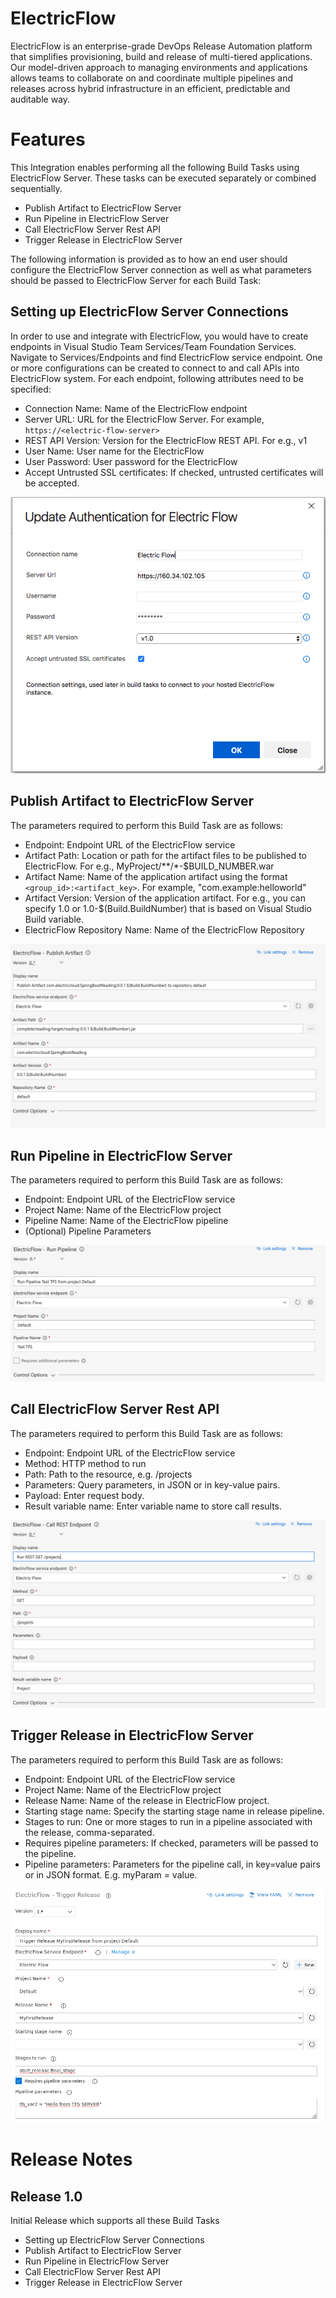 # ElectricFlow


ElectricFlow is an enterprise-grade DevOps Release Automation platform that simplifies provisioning, build and release of multi-tiered applications. Our model-driven approach to managing environments and applications allows teams to collaborate on and coordinate multiple pipelines and releases across hybrid infrastructure in an efficient, predictable and auditable way.


# Features
This Integration enables performing all the following Build Tasks using ElectricFlow Server. These tasks can be executed separately or combined sequentially.

* Publish Artifact to ElectricFlow Server
* Run Pipeline in ElectricFlow Server
* Call ElectricFlow Server Rest API
* Trigger Release in ElectricFlow Server

The following information is provided as to how an end user should configure the ElectricFlow Server connection as well as what parameters should be passed to ElectricFlow Server for each Build Task:

## Setting up ElectricFlow Server Connections

In order to use and integrate with ElectricFlow, you would have to create endpoints in Visual Studio Team Services/Team Foundation Services. Navigate to Services/Endpoints and find ElectricFlow service endpoint. One or more configurations can be created to connect to and call APIs into ElectricFlow system. For each endpoint, following attributes need to be specified:

* Connection Name: Name of the ElectricFlow endpoint
* Server URL: URL for the ElectricFlow Server. For example, `https://<electric-flow-server>`
* REST API Version: Version for the ElectricFlow REST API. For e.g., v1
* User Name: User name for the ElectricFlow
* User Password: User password for the ElectricFlow
* Accept Untrusted SSL certificates: If checked, untrusted certificates will be accepted.

![Endpoint](https://github.com/electric-cloud/tfs-extension/blob/master/Screenshots/Endpoint.png?raw=true)


## Publish Artifact to ElectricFlow Server

The parameters required to perform this Build Task are as follows:

* Endpoint: Endpoint URL of the ElectricFlow service
* Artifact Path: Location or path for the artifact files to be published to ElectricFlow. For e.g., MyProject/**/*-$BUILD_NUMBER.war
* Artifact Name: Name of the application artifact using the format `<group_id>:<artifact_key>`. For example, "com.example:helloworld"
* Artifact Version: Version of the application artifact. For e.g., you can specify 1.0 or 1.0-$(Build.BuildNumber) that is based on Visual Studio Build variable.
* ElectricFlow Repository Name: Name of the ElectricFlow Repository

![Publish Artifact](https://github.com/electric-cloud/tfs-extension/blob/master/Screenshots/PublishArtifact.png?raw=true)


## Run Pipeline in ElectricFlow Server

The parameters required to perform this Build Task are as follows:

* Endpoint: Endpoint URL of the ElectricFlow service
* Project Name: Name of the ElectricFlow project
* Pipeline Name: Name of the ElectricFlow pipeline
* (Optional) Pipeline Parameters

![Run Pipeline](https://raw.githubusercontent.com/electric-cloud/tfs-extension/master/Screenshots/RunPipeline.png)


## Call ElectricFlow Server Rest API

The parameters required to perform this Build Task are as follows:

* Endpoint: Endpoint URL of the ElectricFlow service
* Method: HTTP method to run
* Path: Path to the resource, e.g. /projects
* Parameters: Query parameters, in JSON or in key-value pairs.
* Payload: Enter request body.
* Result variable name: Enter variable name to store call results.

![Run REST Call](https://raw.githubusercontent.com/electric-cloud/tfs-extension/master/Screenshots/RunRest.png)


## Trigger Release in ElectricFlow Server

The parameters required to perform this Build Task are as follows:

* Endpoint: Endpoint URL of the ElectricFlow service
* Project Name: Name of the ElectricFlow project
* Release Name: Name of the release in ElectricFlow project.
* Starting stage name: Specify the starting stage name in release pipeline.
* Stages to run: One or more stages to run in a pipeline associated with the release, comma-separated.
* Requires pipeline parameters: If checked, parameters will be passed to the pipeline.
* Pipeline parameters: Parameters for the pipeline call, in key=value pairs or in JSON format. E.g. myParam = value.

![Trigger Release](https://raw.githubusercontent.com/electric-cloud/tfs-extension/master/Screenshots/TriggerRelease.png)


# Release Notes

## Release 1.0

Initial Release which supports all these Build Tasks

* Setting up ElectricFlow Server Connections
* Publish Artifact to ElectricFlow Server
* Run Pipeline in ElectricFlow Server
* Call ElectricFlow Server Rest API
* Trigger Release in ElectricFlow Server
